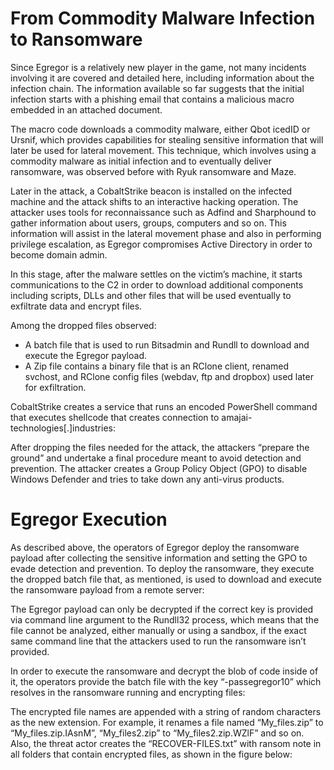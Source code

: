 # From Commodity Malware Infection to Ransomware

Since Egregor is a relatively new player in the game, not many incidents involving it are covered and detailed here, including information about the infection chain. The information available so far suggests that the initial infection starts with a phishing email that contains a malicious macro embedded in an attached document.

The macro code downloads a commodity malware, either Qbot icedID or Ursnif, which provides capabilities for stealing sensitive information that will later be used for lateral movement. This technique, which involves using a commodity malware as initial infection and to eventually deliver ransomware, was observed before with Ryuk ransomware and Maze.

Later in the attack, a CobaltStrike beacon is installed on the infected machine and the attack shifts to an interactive hacking operation. The attacker uses tools for reconnaissance such as Adfind and Sharphound to gather information about users, groups, computers and so on. This information will assist in the lateral movement phase and also in performing privilege escalation, as Egregor compromises Active Directory in order to become domain admin.

In this stage, after the malware settles on the victim’s machine, it starts communications to the C2 in order to download additional components including scripts, DLLs and other files that will be used eventually to exfiltrate data and encrypt files.

Among the dropped files observed:
- A batch file that is used to run Bitsadmin and Rundll to download and execute the Egregor payload.
- A Zip file contains a binary file that is an RClone client, renamed svchost, and RClone config files (webdav, ftp and dropbox) used later for exfiltration.



CobaltStrike creates a service that runs an encoded PowerShell command that executes shellcode that creates connection to amajai-technologies[.]industries:



After dropping the files needed for the attack, the attackers “prepare the ground” and undertake a final procedure meant to avoid detection and prevention. The attacker creates a Group Policy Object (GPO) to disable Windows Defender and tries to take down any anti-virus products.

# Egregor Execution

As described above, the operators of Egregor deploy the ransomware payload after collecting the sensitive information and setting the GPO to evade detection and prevention. To deploy the ransomware, they execute the dropped batch file that, as mentioned, is used to download and execute the ransomware payload from a remote server:



The Egregor payload can only be decrypted if the correct key is provided via command line argument to the Rundll32 process, which means that the file cannot be analyzed, either manually or using a sandbox, if the exact same command line that the attackers used to run the ransomware isn’t provided.

In order to execute the ransomware and decrypt the blob of code inside of it, the operators provide the batch file with the key “-passegregor10” which resolves in the ransomware running and encrypting files:



The encrypted file names are appended with a string of random characters as the new extension. For example, it renames a file named “My_files.zip” to “My_files.zip.IAsnM”, “My_files2.zip” to “My_files2.zip.WZlF” and so on. Also, the threat actor creates the “RECOVER-FILES.txt” with ransom note in all folders that contain encrypted files, as shown in the figure below:



 	 